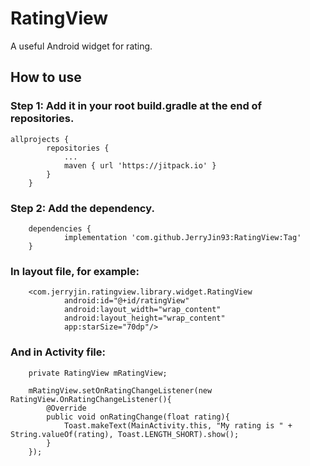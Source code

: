 # RatingView
A useful Android widget for rating.

## How to use

### Step 1: Add it in your root build.gradle at the end of repositories.

```
allprojects {
		repositories {
			...
			maven { url 'https://jitpack.io' }
		}
	}
```

### Step 2: Add the dependency.

```
	dependencies {
	        implementation 'com.github.JerryJin93:RatingView:Tag'
	}
```

### In layout file, for example:

```
    <com.jerryjin.ratingview.library.widget.RatingView
            android:id="@+id/ratingView"
            android:layout_width="wrap_content"
            android:layout_height="wrap_content"
            app:starSize="70dp"/>
```
### And in Activity file:
```
    private RatingView mRatingView;

    mRatingView.setOnRatingChangeListener(new RatingView.OnRatingChangeListener(){
        @Override
        public void onRatingChange(float rating){
            Toast.makeText(MainActivity.this, "My rating is " + String.valueOf(rating), Toast.LENGTH_SHORT).show();
        }
    });
```